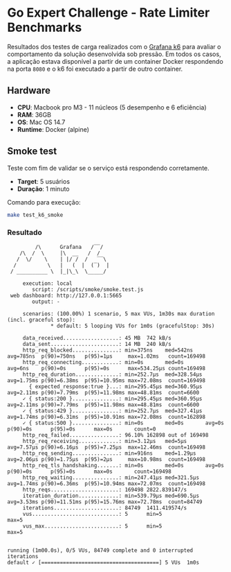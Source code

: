 # Go Expert Challenge - Rate Limiter Benchmarks

Resultados dos testes de carga realizados com o [Grafana k6](https://k6.io/) para avaliar o comportamento da solução desenvolvida sob pressão. Em todos os casos, a aplicação estava disponível a partir de um container Docker respondendo na porta `8080` e o k6 foi executado a partir de outro container.

## Hardware

- **CPU**: Macbook pro M3 - 11 núcleos (5 desempenho e 6 eficiência)
- **RAM**: 36GB
- **OS**: Mac OS 14.7
- **Runtime**: Docker (alpine)

## Smoke test

Teste com fim de validar se o serviço está respondendo corretamente.

- **Target**: 5 usuários
- **Duração**: 1 minuto

Comando para execução:

```sh
make test_k6_smoke
```

### Resultado

```plaintext
         /\      Grafana   /‾‾/
    /\  /  \     |\  __   /  /
   /  \/    \    | |/ /  /   ‾‾\
  /          \   |   (  |  (‾)  |
 / __________ \  |_|\_\  \_____/

     execution: local
        script: /scripts/smoke/smoke.test.js
 web dashboard: http://127.0.0.1:5665
        output: -

     scenarios: (100.00%) 1 scenario, 5 max VUs, 1m30s max duration (incl. graceful stop):
              * default: 5 looping VUs for 1m0s (gracefulStop: 30s)

     data_received..................: 45 MB  742 kB/s
     data_sent......................: 14 MB  240 kB/s
     http_req_blocked...............: min=375ns    med=542ns    avg=785ns  p(90)=750ns   p(95)=1µs     max=1.02ms   count=169498
     http_req_connecting............: min=0s       med=0s       avg=6ns    p(90)=0s      p(95)=0s      max=534.25µs count=169498
     http_req_duration..............: min=252.7µs  med=328.54µs avg=1.75ms p(90)=6.38ms  p(95)=10.95ms max=72.08ms  count=169498
       { expected_response:true }...: min=295.45µs med=360.95µs avg=2.11ms p(90)=7.79ms  p(95)=11.98ms max=48.81ms  count=6600
     ✓ { status:200 }...............: min=295.45µs med=360.95µs avg=2.11ms p(90)=7.79ms  p(95)=11.98ms max=48.81ms  count=6600
     ✓ { status:429 }...............: min=252.7µs  med=327.41µs avg=1.74ms p(90)=6.31ms  p(95)=10.91ms max=72.08ms  count=162898
     ✓ { status:500 }...............: min=0s       med=0s       avg=0s     p(90)=0s      p(95)=0s      max=0s       count=0
     http_req_failed................: 96.10% 162898 out of 169498
     http_req_receiving.............: min=3.12µs   med=5µs      avg=7.57µs p(90)=6.16µs  p(95)=7.25µs  max=12.46ms  count=169498
     http_req_sending...............: min=916ns    med=1.29µs   avg=2.06µs p(90)=1.75µs  p(95)=2µs     max=10.98ms  count=169498
     http_req_tls_handshaking.......: min=0s       med=0s       avg=0s     p(90)=0s      p(95)=0s      max=0s       count=169498
     http_req_waiting...............: min=247.41µs med=321.5µs  avg=1.74ms p(90)=6.36ms  p(95)=10.94ms max=72.07ms  count=169498
     http_reqs......................: 169498 2822.839147/s
     iteration_duration.............: min=539.79µs med=690.5µs  avg=3.53ms p(90)=11.51ms p(95)=15.76ms max=72.78ms  count=84749
     iterations.....................: 84749  1411.419574/s
     vus............................: 5      min=5                max=5
     vus_max........................: 5      min=5                max=5


running (1m00.0s), 0/5 VUs, 84749 complete and 0 interrupted iterations
default ✓ [======================================] 5 VUs  1m0s
```
